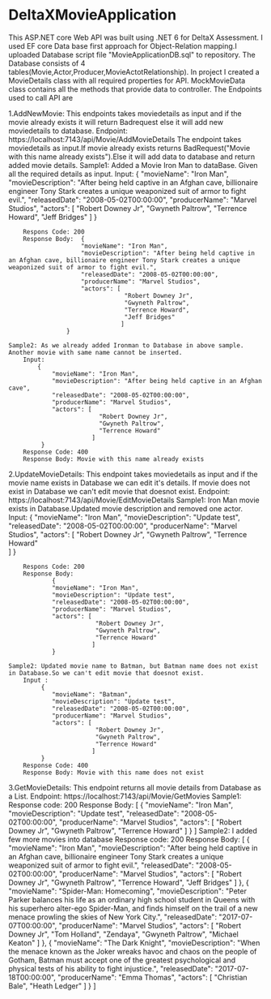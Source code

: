 # DeltaXMovieApplication
This ASP.NET core Web API was built using .NET 6 for DeltaX Assessment. 
I used EF core Data base first approach  for Object-Relation mapping.I uploaded Database script file "MovieApplicationDB.sql" to repository.
The Database consists of 4 tables(Movie,Actor,Producer,MovieActotRelationship).
In project I created a MovieDetails class with all required properties for API.
MockMovieData class contains all the methods that provide data to controller.
The Endpoints used to call API are

1.AddNewMovie: This endpoints takes moviedetails as input and if the movie already exists it will return Badrequest else it will add new moviedetails to database.
    Endpoint: https://localhost:7143/api/Movie/AddMovieDetails
    The endpoint takes moviedetails as input.If movie already exists returns BadRequest("Movie with this name already exists").Else it will add data to database and return added movie details.
    Sample1: Added a Movie Iron Man to dataBase. Given all the required details as input.
        Input: 
            {
                "movieName": "Iron Man",
                "movieDescription": "After being held captive in an Afghan cave, billionaire engineer Tony Stark creates a unique weaponized suit of armor to fight evil.",
                "releasedDate": "2008-05-02T00:00:00",
                "producerName": "Marvel Studios",
                "actors": [
                            "Robert Downey Jr",
                            "Gwyneth Paltrow",
                            "Terrence Howard",
                            "Jeff Bridges"
                           ]
            }
    
        Respons Code: 200  
        Response Body:  {
                        "movieName": "Iron Man",
                        "movieDescription": "After being held captive in an Afghan cave, billionaire engineer Tony Stark creates a unique weaponized suit of armor to fight evil.",
                        "releasedDate": "2008-05-02T00:00:00",
                        "producerName": "Marvel Studios",
                        "actors": [
                                    "Robert Downey Jr",
                                    "Gwyneth Paltrow",
                                    "Terrence Howard",
                                    "Jeff Bridges"
                                   ]
                    }
    
    Sample2: As we already added Ironman to Database in above sample. Another movie with same name cannot be inserted.
        Input:  
            {
                "movieName": "Iron Man",
                "movieDescription": "After being held captive in an Afghan cave",
                "releasedDate": "2008-05-02T00:00:00",
                "producerName": "Marvel Studios",
                "actors": [
                             "Robert Downey Jr",
                             "Gwyneth Paltrow",
                             "Terrence Howard"    
                           ]
             }
        Response Code: 400
        Response Body: Movie with this name already exists

2.UpdateMovieDetails: This endpoint takes moviedetails as input and if the movie name exists in Database we can edit it's details. If movie does not exist in Database we can't edit movie that doesnot exist.
    Endpoint: https://localhost:7143/api/Movie/EditMovieDetails
    Sample1: Iron Man movie exists in Database.Updated movie description and removed one actor. 
        Input: 
            {
                "movieName": "Iron Man",
                "movieDescription": "Update test",
                "releasedDate": "2008-05-02T00:00:00",
                "producerName": "Marvel Studios",
                "actors": [
                            "Robert Downey Jr",
                            "Gwyneth Paltrow",
                            "Terrence Howard"                            
                           ]
            }
    
        Respons Code: 200  
        Response Body:  
                {
                "movieName": "Iron Man",
                "movieDescription": "Update test",
                "releasedDate": "2008-05-02T00:00:00",
                "producerName": "Marvel Studios",
                "actors": [
                            "Robert Downey Jr",
                            "Gwyneth Paltrow",
                            "Terrence Howard"                            
                           ]
                }
    
    Sample2: Updated movie name to Batman, but Batman name does not exist in Database.So we can't edit movie that doesnot exist.
        Input : 
             {
                "movieName": "Batman",
                "movieDescription": "Update test",
                "releasedDate": "2008-05-02T00:00:00",
                "producerName": "Marvel Studios",
                "actors": [
                            "Robert Downey Jr",
                            "Gwyneth Paltrow",
                            "Terrence Howard"                            
                           ]
             }
        Response Code: 400
        Response Body: Movie with this name does not exist

3.GetMovieDetails: This endpoint returns all movie details from Database as a List.
    Endpoint: https://localhost:7143/api/Movie/GetMovies
    Sample1: 
        Response code: 200
        Response Body: 
                        [
                            {
                          "movieName": "Iron Man",
                          "movieDescription": "Update test",
                          "releasedDate": "2008-05-02T00:00:00",
                          "producerName": "Marvel Studios",
                          "actors": [
                                        "Robert Downey Jr",
                                        "Gwyneth Paltrow",
                                        "Terrence Howard"
                                    ]
                             }
                        ]
    Sample2: I added few more movies into database 
        Response code: 200
        Response Body:
                        [
                            {
                              "movieName": "Iron Man",
                              "movieDescription": "After being held captive in an Afghan cave, billionaire engineer Tony Stark creates a unique weaponized suit of armor to fight evil.",
                              "releasedDate": "2008-05-02T00:00:00",
                              "producerName": "Marvel Studios",
                              "actors": [
                                            "Robert Downey Jr",
                                            "Gwyneth Paltrow",
                                            "Terrence Howard",
                                            "Jeff Bridges"
                                        ]
                            },
                            {
                              "movieName": "Spider-Man: Homecoming",
                              "movieDescription": "Peter Parker balances his life as an ordinary high school student in Queens with his superhero alter-ego Spider-Man, and finds himself on the trail of a new menace prowling the skies of New York City.",
                              "releasedDate": "2017-07-07T00:00:00",
                              "producerName": "Marvel Studios",
                              "actors": [
                                            "Robert Downey Jr",
                                            "Tom Holland",
                                            "Zendaya",
                                            "Gwyneth Paltrow",
                                            "Michael Keaton"
                                        ]
                             },
                            {
                                "movieName": "The Dark Knight",
                                "movieDescription": "When the menace known as the Joker wreaks havoc and chaos on the people of Gotham, Batman must accept one of the greatest psychological and physical tests of his ability to fight injustice.",
                                "releasedDate": "2017-07-18T00:00:00",
                                "producerName": "Emma Thomas",
                                "actors": [
                                            "Christian Bale",
                                            "Heath Ledger"
                                          ]
                            }
                        ]
